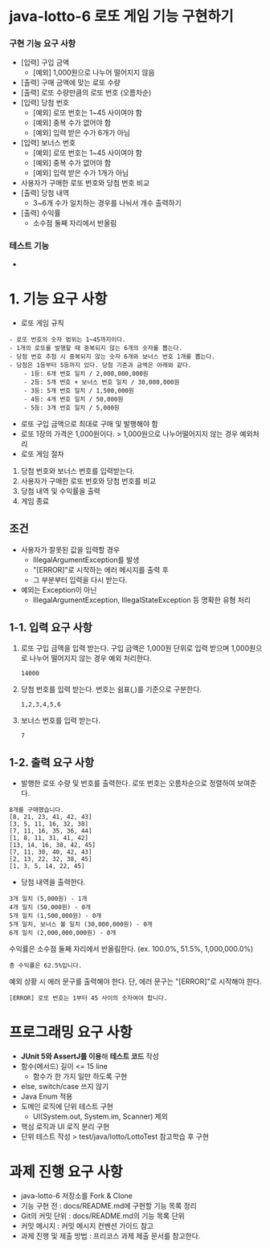 # java-lotto-6 로또 게임 기능 구현하기

### 구현 기능 요구 사항
- [입력] 구입 금액
  - [예외] 1,000원으로 나누어 떨어지지 않음
- [출력] 구매 금액에 맞는 로또 수량
- [출력] 로또 수량만큼의 로또 번호 (오름차순)
- [입력] 당첨 번호
  - [예외] 로또 번호는 1~45 사이여야 함
  - [예외] 중복 수가 없어야 함
  - [예외] 입력 받은 수가 6개가 아님
- [입력] 보너스 번호
  - [예외] 로또 번호는 1~45 사이여야 함
  - [예외] 중복 수가 없어야 함
  - [예외] 입력 받은 수가 1개가 아님
- 사용자가 구매한 로또 번호와 당첨 번호 비교
- [출력] 당첨 내역
  - 3~6개 수가 일치하는 경우를 나눠서 개수 출력하기
- [출력] 수익률
  - 소수점 둘째 자리에서 반올림

### 테스트 기능
- 


# 1. 기능 요구 사항
- 로또 게임 규칙
```
- 로또 번호의 숫자 범위는 1~45까지이다.
- 1개의 로또를 발행할 때 중복되지 않는 6개의 숫자를 뽑는다.
- 당첨 번호 추첨 시 중복되지 않는 숫자 6개와 보너스 번호 1개를 뽑는다.
- 당첨은 1등부터 5등까지 있다. 당첨 기준과 금액은 아래와 같다.
    - 1등: 6개 번호 일치 / 2,000,000,000원
    - 2등: 5개 번호 + 보너스 번호 일치 / 30,000,000원
    - 3등: 5개 번호 일치 / 1,500,000원
    - 4등: 4개 번호 일치 / 50,000원
    - 5등: 3개 번호 일치 / 5,000원
```
- 로또 구입 금액으로 최대로 구매 및 발행해야 함
- 로또 1장의 가격은 1,000원이다. > 1,000원으로 나누어떨어지지 않는 경우 예외처리
- 로또 게임 절차

1. 당첨 번호와 보너스 번호를 입력받는다. 
2. 사용자가 구매한 로또 번호와 당첨 번호를 비교
3. 당첨 내역 및 수익률을 출력
4. 게임 종료 

## 조건
- 사용자가 잘못된 값을 입력할 경우
  - IllegalArgumentException를 발생
  - "[ERROR]"로 시작하는 에러 메시지를 출력 후 
  - 그 부분부터 입력을 다시 받는다.
- 예외는 Exception이 아닌 
  - IllegalArgumentException, IllegalStateException 등 명확한 유형 처리

## 1-1. 입력 요구 사항
1. 로또 구입 금액을 입력 받는다. 구입 금액은 1,000원 단위로 입력 받으며 1,000원으로 나누어 떨어지지 않는 경우 예외 처리한다.

    ```14000```

2. 당첨 번호를 입력 받는다. 번호는 쉼표(,)를 기준으로 구분한다.

    ```1,2,3,4,5,6```
3. 보너스 번호를 입력 받는다.
   
    ```7```
## 1-2. 출력 요구 사항
- 발행한 로또 수량 및 번호를 출력한다. 로또 번호는 오름차순으로 정렬하여 보여준다.

```
8개를 구매했습니다.
[8, 21, 23, 41, 42, 43]
[3, 5, 11, 16, 32, 38]
[7, 11, 16, 35, 36, 44]
[1, 8, 11, 31, 41, 42]
[13, 14, 16, 38, 42, 45]
[7, 11, 30, 40, 42, 43]
[2, 13, 22, 32, 38, 45]
[1, 3, 5, 14, 22, 45]
```

- 당첨 내역을 출력한다.
```text
3개 일치 (5,000원) - 1개
4개 일치 (50,000원) - 0개
5개 일치 (1,500,000원) - 0개
5개 일치, 보너스 볼 일치 (30,000,000원) - 0개
6개 일치 (2,000,000,000원) - 0개
```


수익률은 소수점 둘째 자리에서 반올림한다. (ex. 100.0%, 51.5%, 1,000,000.0%)

```총 수익률은 62.5%입니다.```

예외 상황 시 에러 문구를 출력해야 한다. 단, 에러 문구는 "[ERROR]"로 시작해야 한다.

```[ERROR] 로또 번호는 1부터 45 사이의 숫자여야 합니다.```

# 프로그래밍 요구 사항 

- **JUnit 5와 AssertJ를 이용**해 **테스트 코드** 작성
- 함수(메서드) 길이 <= 15 line
  - 함수가 한 가지 일만 하도록 구현
- else, switch/case 쓰지 않기
- Java Enum 적용
- 도메인 로직에 단위 테스트 구현
  - UI(System.out, System.im, Scanner) 제외
- 핵심 로직과 UI 로직 분리 구현
- 단위 테스트 작성 > test/java/lotto/LottoTest 참고학습 후 구현

# 과제 진행 요구 사항
- java-lotto-6 저장소를 Fork & Clone
- 기능 구현 전 : docs/README.md에 구현할 기능 목록 정리
- Git의 커밋 단위 : docs/README.md의 기능 목록 단위
- 커밋 메시지 : 커밋 메시지 컨벤션 가이드 참고
- 과제 진행 및 제출 방법 : 프리코스 과제 제출 문서를 참고한다.